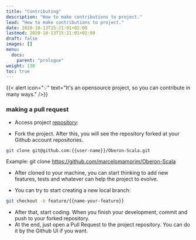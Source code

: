```yaml
---
title: "Contributing"
description: "How to make contributions to project."
lead: "How to make contributions to project."
date: 2020-10-13T15:21:01+02:00
lastmod: 2020-10-13T15:21:01+02:00
draft: false
images: []
menu:
  docs:
    parent: "prologue"
weight: 130
toc: true
---
```


{{< alert icon="💡" text="It's an opensource project, so you can contribute in many ways." />}}

### making a pull request

- Access project [repository](https://github.com/UnBCIC-TP2/Oberon-Scala):

- Fork the project. After this, you will see the repository forked at your Github account repositories.

```bash
git clone git@github.com:{{user-name}}/Oberon-Scala.git
```

Example: git clone https://github.com/marcelomamorim/Oberon-Scala

- After cloned to your machine, you can start thinking to add new features, tests and whatever can help
the project to evolve.

- You can try to start creating a new local branch:

```bash
git checkout -b feature/{{name-your-feature}}
```

- After that, start coding. When you finish your development, commit and push to your forked repository.
- At the end, just open a Pull Request to the project repository. You can do it by the Github UI if you want.

